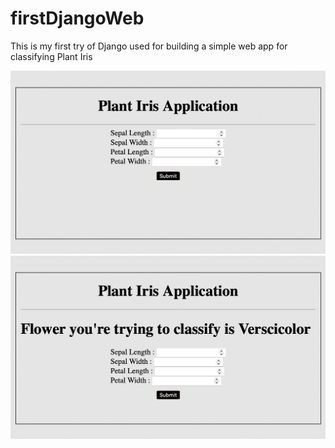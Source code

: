 # firstDjangoWeb
This is my first try of Django used for building a simple web app for classifying Plant Iris

<img src="images/1.png">
<img src="images/2.png">
